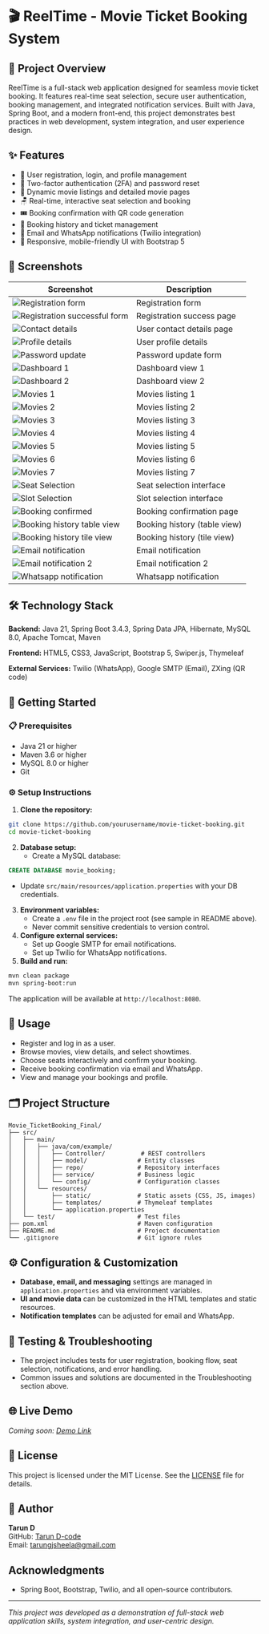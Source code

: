 # 🎬 ReelTime - Movie Ticket Booking System

## 📝 Project Overview
ReelTime is a full-stack web application designed for seamless movie ticket booking. It features real-time seat selection, secure user authentication, booking management, and integrated notification services. Built with Java, Spring Boot, and a modern front-end, this project demonstrates best practices in web development, system integration, and user experience design.

## ✨ Features
- 👤 User registration, login, and profile management
- 🔐 Two-factor authentication (2FA) and password reset
- 🎥 Dynamic movie listings and detailed movie pages
- 🪑 Real-time, interactive seat selection and booking
- 🎟️ Booking confirmation with QR code generation
- 📖 Booking history and ticket management
- 📧 Email and WhatsApp notifications (Twilio integration)
- 📱 Responsive, mobile-friendly UI with Bootstrap 5

## 📸 Screenshots
| Screenshot                | Description                       |
|---------------------------|-----------------------------------|
| ![Registration form](screenshots/registration%20form.png) | Registration form |
| ![Registration successful form](screenshots/registration%20successful%20form.png) | Registration success page |
| ![Contact details](screenshots/contact%20details.png) | User contact details page |
| ![Profile details](screenshots/profile%20details.png) | User profile details |
| ![Password update](screenshots/password%20update.png) | Password update form |
| ![Dashboard 1](screenshots/Dashboard%201.png) | Dashboard view 1 |
| ![Dashboard 2](screenshots/Dashboard%202.png) | Dashboard view 2 |
| ![Movies 1](screenshots/movies%201.png) | Movies listing 1 |
| ![Movies 2](screenshots/movies%202.png) | Movies listing 2 |
| ![Movies 3](screenshots/movies%203.png) | Movies listing 3 |
| ![Movies 4](screenshots/movies%204.png) | Movies listing 4 |
| ![Movies 5](screenshots/movies%205.png) | Movies listing 5 |
| ![Movies 6](screenshots/movies%206.png) | Movies listing 6 |
| ![Movies 7](screenshots/movies%207.png) | Movies listing 7 |
| ![Seat Selection](screenshots/Seat%20Selection.png) | Seat selection interface |
| ![Slot Selection](screenshots/Slot%20Selection.png) | Slot selection interface |
| ![Booking confirmed](screenshots/Booking%20confirmed.png) | Booking confirmation page |
| ![Booking history table view](screenshots/booking%20history%20table%20view.png) | Booking history (table view) |
| ![Booking history tile view](screenshots/booking%20history%20tile%20view.png) | Booking history (tile view) |
| ![Email notification](screenshots/Email%20Notification.png) | Email notification |
| ![Email notification 2](screenshots/Email%20Notification%202.png) | Email notification 2 |
| ![Whatsapp notification](screenshots/Whatsapp%20Notofication.png) | Whatsapp notification |


## 🛠️ Technology Stack
**Backend:**  Java 21, Spring Boot 3.4.3, Spring Data JPA, Hibernate, MySQL 8.0, Apache Tomcat, Maven

**Frontend:** HTML5, CSS3, JavaScript, Bootstrap 5, Swiper.js, Thymeleaf

**External Services:** Twilio (WhatsApp), Google SMTP (Email), ZXing (QR code)

## 🚀 Getting Started
### 📋 Prerequisites
- Java 21 or higher
- Maven 3.6 or higher
- MySQL 8.0 or higher
- Git

### ⚙️ Setup Instructions
1. **Clone the repository:**
```bash
git clone https://github.com/yourusername/movie-ticket-booking.git
cd movie-ticket-booking
```
2. **Database setup:**
   - Create a MySQL database:
```sql
CREATE DATABASE movie_booking;
```
   - Update `src/main/resources/application.properties` with your DB credentials.
3. **Environment variables:**
   - Create a `.env` file in the project root (see sample in README above).
   - Never commit sensitive credentials to version control.
4. **Configure external services:**
   - Set up Google SMTP for email notifications.
   - Set up Twilio for WhatsApp notifications.
5. **Build and run:**
```bash
mvn clean package
mvn spring-boot:run
```
   The application will be available at `http://localhost:8080`.

## 📖 Usage
- Register and log in as a user.
- Browse movies, view details, and select showtimes.
- Choose seats interactively and confirm your booking.
- Receive booking confirmation via email and WhatsApp.
- View and manage your bookings and profile.

## 🗂️ Project Structure
```
Movie_TicketBooking_Final/
├── src/
│   ├── main/
│   │   ├── java/com/example/
│   │   │   ├── Controller/          # REST controllers
│   │   │   ├── model/              # Entity classes
│   │   │   ├── repo/               # Repository interfaces
│   │   │   ├── service/            # Business logic
│   │   │   └── config/             # Configuration classes
│   │   └── resources/
│   │       ├── static/             # Static assets (CSS, JS, images)
│   │       ├── templates/          # Thymeleaf templates
│   │       └── application.properties
│   └── test/                       # Test files
├── pom.xml                         # Maven configuration
├── README.md                       # Project documentation
└── .gitignore                      # Git ignore rules
```

## ⚙️ Configuration & Customization
- **Database, email, and messaging** settings are managed in `application.properties` and via environment variables.
- **UI and movie data** can be customized in the HTML templates and static resources.
- **Notification templates** can be adjusted for email and WhatsApp.

## 🧪 Testing & Troubleshooting
- The project includes tests for user registration, booking flow, seat selection, notifications, and error handling.
- Common issues and solutions are documented in the Troubleshooting section above.

## 🌐 Live Demo
*Coming soon: [Demo Link](#)*

## 📄 License
This project is licensed under the MIT License. See the [LICENSE](LICENSE) file for details.

## 👤 Author
**Tarun D**  
GitHub: [Tarun D-code]()  
Email: tarungjsheela@gmail.com

##  Acknowledgments
- Spring Boot, Bootstrap, Twilio, and all open-source contributors.

---
*This project was developed as a demonstration of full-stack web application skills, system integration, and user-centric design.* 
